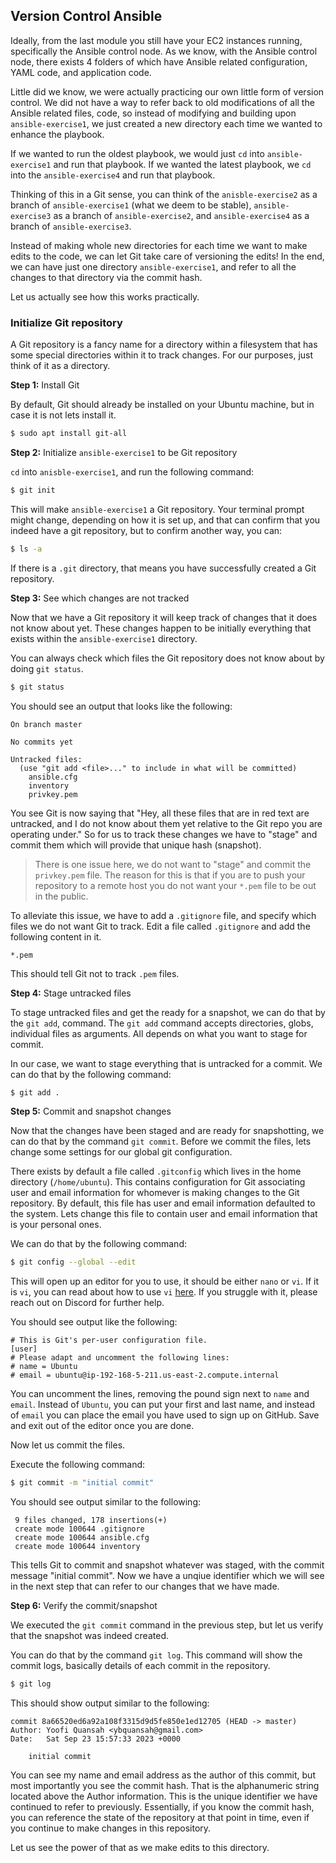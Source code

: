 ## Version Control Ansible

Ideally, from the last module you still have your EC2 instances running, specifically the Ansible control node. As we know, with the Ansible control node, there exists 4 folders of which have Ansible related configuration, YAML code, and application code.

Little did we know, we were actually practicing our own little form of version control. We did not have a way to refer back to old modifications of all the Ansible related files, code, so instead of modifying and building upon `ansible-exercise1`, we just created a new directory each time we wanted to enhance the playbook.

If we wanted to run the oldest playbook, we would just `cd` into `ansible-exercise1` and run that playbook. If we wanted the latest playbook, we `cd` into the `ansible-exercise4` and run that playbook.

Thinking of this in a Git sense, you can think of the `anisble-exercise2` as a branch of `ansible-exercise1` (what we deem to be stable), `ansible-exercise3` as a branch of `ansible-exercise2`, and `ansible-exercise4` as a branch of `ansible-exercise3`.

Instead of making whole new directories for each time we want to make edits to the code, we can let Git take care of versioning the edits! In the end, we can have just one directory `ansible-exercise1`, and refer to all the changes to that directory via the commit hash.

Let us actually see how this works practically.

### Initialize Git repository

A Git repository is a fancy name for a directory within a filesystem that has some special directories within it to track changes. For our purposes, just think of it as a directory.

**Step 1:** Install Git

By default, Git should already be installed on your Ubuntu machine, but in case it is not lets install it.

```bash
$ sudo apt install git-all
```

**Step 2:** Initialize `ansible-exercise1` to be Git repository

`cd` into `anisble-exercise1`, and run the following command:

```bash
$ git init
```

This will make `ansible-exercise1` a Git repository. Your terminal prompt might change, depending on how it is set up, and that can confirm that you indeed have a git repository, but to confirm another way, you can:

```bash
$ ls -a
```

If there is a `.git` directory, that means you have successfully created a Git repository.

**Step 3:** See which changes are not tracked

Now that we have a Git repository it will keep track of changes that it does not know about yet. These changes happen to be initially everything that exists within the `ansible-exercise1` directory.

You can always check which files the Git repository does not know about by doing `git status`.

```bash
$ git status
```

You should see an output that looks like the following:

```
On branch master

No commits yet

Untracked files:
  (use "git add <file>..." to include in what will be committed)
	ansible.cfg
	inventory
	privkey.pem
```

You see Git is now saying that "Hey, all these files that are in red text are untracked, and I do not know about them yet relative to the Git repo you are operating under." So for us to track these changes we have to "stage" and commit them which will provide that unique hash (snapshot).

> There is one issue here, we do not want to "stage" and commit the `privkey.pem` file. The reason for this is that if you are to push
> your repository to a remote host you do not want your `*.pem` file to be out in the public.

To alleviate this issue, we have to add a `.gitignore` file, and specify which files we do not want Git to track. Edit a file called `.gitignore` and add the following content in it.

```
*.pem
```

This should tell Git not to track `.pem` files.

**Step 4:** Stage untracked files

To stage untracked files and get the ready for a snapshot, we can do that by the `git add`, command. The `git add` command accepts directories, globs, individual files as arguments. All depends on what you want to stage for commit.

In our case, we want to stage everything that is untracked for a commit. We can do that by the following command:

```bash
$ git add .
```

**Step 5:** Commit and snapshot changes

Now that the changes have been staged and are ready for snapshotting, we can do that by the command `git commit`. Before we commit the files, lets change some settings for our global git configuration.

There exists by default a file called `.gitconfig` which lives in the home directory (`/home/ubuntu`). This contains configuration for Git associating user and email information for whomever is making changes to the Git repository. By default, this file has user and email information defaulted to the system. Lets change this file to contain user and email information that is your personal ones.

We can do that by the following command:

```bash
$ git config --global --edit
```

This will open up an editor for you to use, it should be either `nano` or `vi`. If it is `vi`, you can read about how to use `vi` [here](https://www.tutorialspoint.com/unix/unix-vi-editor.htm). If you struggle with it, please reach out on Discord for further help.

You should see output like the following:

```
# This is Git's per-user configuration file.
[user]
# Please adapt and uncomment the following lines:
# name = Ubuntu
# email = ubuntu@ip-192-168-5-211.us-east-2.compute.internal
```

You can uncomment the lines, removing the pound sign next to `name` and `email`. Instead of `Ubuntu`, you can put your first and last name, and instead of `email` you can place the email you have used to sign up on GitHub. Save and exit out of the editor once you are done.

Now let us commit the files.

Execute the following command:

```bash
$ git commit -m "initial commit"
```

You should see output similar to the following:

```
 9 files changed, 178 insertions(+)
 create mode 100644 .gitignore
 create mode 100644 ansible.cfg
 create mode 100644 inventory
```

This tells Git to commit and snapshot whatever was staged, with the commit message "initial commit". Now we have a unqiue identifier which we will see in the next step that can refer to our changes that we have made.

**Step 6:** Verify the commit/snapshot

We executed the `git commit` command in the previous step, but let us verify that the snapshot was indeed created.

You can do that by the command `git log`. This command will show the commit logs, basically details of each commit in the repository.

```bash
$ git log
```

This should show output similar to the following:

```
commit 8a66520ed6a92a108f3315d9d5fe850e1ed12705 (HEAD -> master)
Author: Yoofi Quansah <ybquansah@gmail.com>
Date:   Sat Sep 23 15:57:33 2023 +0000

    initial commit
```

You can see my name and email address as the author of this commit, but most importantly you see the commit hash. That is the alphanumeric string located above the Author information. This is the unique identifier we have continued to refer to previously. Essentially, if you know the commit hash, you can reference the state of the repository at that point in time, even if you continue to make changes in this repository.

Let us see the power of that as we make edits to this directory.